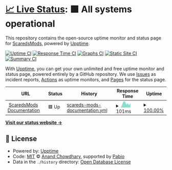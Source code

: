 # [📈 Live Status](https://ScaredsMods.github.io/status): <!--live status--> **🟩 All systems operational**

This repository contains the open-source uptime monitor and status page for [ScaredsMods](https://ScaredsMods.github.io/status), powered by [Upptime](https://github.com/upptime/upptime).

[![Uptime CI](https://github.com/ScaredsMods/status/workflows/Uptime%20CI/badge.svg)](https://github.com/ScaredsMods/status/actions?query=workflow%3A%22Uptime+CI%22)
[![Response Time CI](https://github.com/ScaredsMods/status/workflows/Response%20Time%20CI/badge.svg)](https://github.com/ScaredsMods/status/actions?query=workflow%3A%22Response+Time+CI%22)
[![Graphs CI](https://github.com/ScaredsMods/status/workflows/Graphs%20CI/badge.svg)](https://github.com/ScaredsMods/status/actions?query=workflow%3A%22Graphs+CI%22)
[![Static Site CI](https://github.com/ScaredsMods/status/workflows/Static%20Site%20CI/badge.svg)](https://github.com/ScaredsMods/status/actions?query=workflow%3A%22Static+Site+CI%22)
[![Summary CI](https://github.com/ScaredsMods/status/workflows/Summary%20CI/badge.svg)](https://github.com/ScaredsMods/status/actions?query=workflow%3A%22Summary+CI%22)

With [Upptime](https://upptime.js.org), you can get your own unlimited and free uptime monitor and status page, powered entirely by a GitHub repository. We use [Issues](https://github.com/ScaredsMods/status/issues) as incident reports, [Actions](https://github.com/ScaredsMods/status/actions) as uptime monitors, and [Pages](https://ScaredsMods.github.io/status) for the status page.

<!--start: status pages-->
<!-- This summary is generated by Upptime (https://github.com/upptime/upptime) -->
<!-- Do not edit this manually, your changes will be overwritten -->
<!-- prettier-ignore -->
| URL | Status | History | Response Time | Uptime |
| --- | ------ | ------- | ------------- | ------ |
| <img alt="" src="https://icons.duckduckgo.com/ip3/scaredsmods.github.io.ico" height="13"> [ScaredsMods Documentation](https://scaredsmods.github.io/documentation/) | 🟩 Up | [scareds-mods-documentation.yml](https://github.com/ScaredsMods/status/commits/HEAD/history/scareds-mods-documentation.yml) | <details><summary><img alt="Response time graph" src="./graphs/scareds-mods-documentation/response-time-week.png" height="20"> 101ms</summary><br><a href="https://ScaredsMods.github.io/status/history/scareds-mods-documentation"><img alt="Response time 117" src="https://img.shields.io/endpoint?url=https%3A%2F%2Fraw.githubusercontent.com%2FScaredsMods%2Fstatus%2FHEAD%2Fapi%2Fscareds-mods-documentation%2Fresponse-time.json"></a><br><a href="https://ScaredsMods.github.io/status/history/scareds-mods-documentation"><img alt="24-hour response time 103" src="https://img.shields.io/endpoint?url=https%3A%2F%2Fraw.githubusercontent.com%2FScaredsMods%2Fstatus%2FHEAD%2Fapi%2Fscareds-mods-documentation%2Fresponse-time-day.json"></a><br><a href="https://ScaredsMods.github.io/status/history/scareds-mods-documentation"><img alt="7-day response time 101" src="https://img.shields.io/endpoint?url=https%3A%2F%2Fraw.githubusercontent.com%2FScaredsMods%2Fstatus%2FHEAD%2Fapi%2Fscareds-mods-documentation%2Fresponse-time-week.json"></a><br><a href="https://ScaredsMods.github.io/status/history/scareds-mods-documentation"><img alt="30-day response time 124" src="https://img.shields.io/endpoint?url=https%3A%2F%2Fraw.githubusercontent.com%2FScaredsMods%2Fstatus%2FHEAD%2Fapi%2Fscareds-mods-documentation%2Fresponse-time-month.json"></a><br><a href="https://ScaredsMods.github.io/status/history/scareds-mods-documentation"><img alt="1-year response time 117" src="https://img.shields.io/endpoint?url=https%3A%2F%2Fraw.githubusercontent.com%2FScaredsMods%2Fstatus%2FHEAD%2Fapi%2Fscareds-mods-documentation%2Fresponse-time-year.json"></a></details> | <details><summary><a href="https://ScaredsMods.github.io/status/history/scareds-mods-documentation">100.00%</a></summary><a href="https://ScaredsMods.github.io/status/history/scareds-mods-documentation"><img alt="All-time uptime 100.00%" src="https://img.shields.io/endpoint?url=https%3A%2F%2Fraw.githubusercontent.com%2FScaredsMods%2Fstatus%2FHEAD%2Fapi%2Fscareds-mods-documentation%2Fuptime.json"></a><br><a href="https://ScaredsMods.github.io/status/history/scareds-mods-documentation"><img alt="24-hour uptime 100.00%" src="https://img.shields.io/endpoint?url=https%3A%2F%2Fraw.githubusercontent.com%2FScaredsMods%2Fstatus%2FHEAD%2Fapi%2Fscareds-mods-documentation%2Fuptime-day.json"></a><br><a href="https://ScaredsMods.github.io/status/history/scareds-mods-documentation"><img alt="7-day uptime 100.00%" src="https://img.shields.io/endpoint?url=https%3A%2F%2Fraw.githubusercontent.com%2FScaredsMods%2Fstatus%2FHEAD%2Fapi%2Fscareds-mods-documentation%2Fuptime-week.json"></a><br><a href="https://ScaredsMods.github.io/status/history/scareds-mods-documentation"><img alt="30-day uptime 100.00%" src="https://img.shields.io/endpoint?url=https%3A%2F%2Fraw.githubusercontent.com%2FScaredsMods%2Fstatus%2FHEAD%2Fapi%2Fscareds-mods-documentation%2Fuptime-month.json"></a><br><a href="https://ScaredsMods.github.io/status/history/scareds-mods-documentation"><img alt="1-year uptime 100.00%" src="https://img.shields.io/endpoint?url=https%3A%2F%2Fraw.githubusercontent.com%2FScaredsMods%2Fstatus%2FHEAD%2Fapi%2Fscareds-mods-documentation%2Fuptime-year.json"></a></details>

<!--end: status pages-->

[**Visit our status website →**](https://ScaredsMods.github.io/status)

## 📄 License

- Powered by: [Upptime](https://github.com/upptime/upptime)
- Code: [MIT](./LICENSE) © [Anand Chowdhary](https://anandchowdhary.com), supported by [Pabio](https://pabio.com)
- Data in the `./history` directory: [Open Database License](https://opendatacommons.org/licenses/odbl/1-0/)
